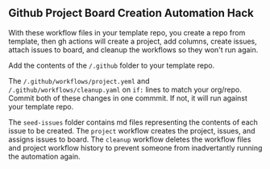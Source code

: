 ## Github Project Board Creation Automation Hack

With these workflow files in your template repo, you create a repo from template, then gh actions will create a project, add columns, create issues, attach issues to board, and cleanup the workflows so they won't run again.

Add the contents of the `/.github` folder to your template repo. 

The `/.github/workflows/project.yeml` and `/.github/workflows/cleanup.yaml` on `if:` lines to match your org/repo. Commit both of these changes in one commmit. If not, it will run against your template repo.

The `seed-issues` folder contains md files representing the contents of each issue to be created. The `project` workflow creates the project, issues, and assigns issues to board. The `cleanup` workflow deletes the workflow files and project workflow history to prevent someone from inadvertantly running the automation again.

